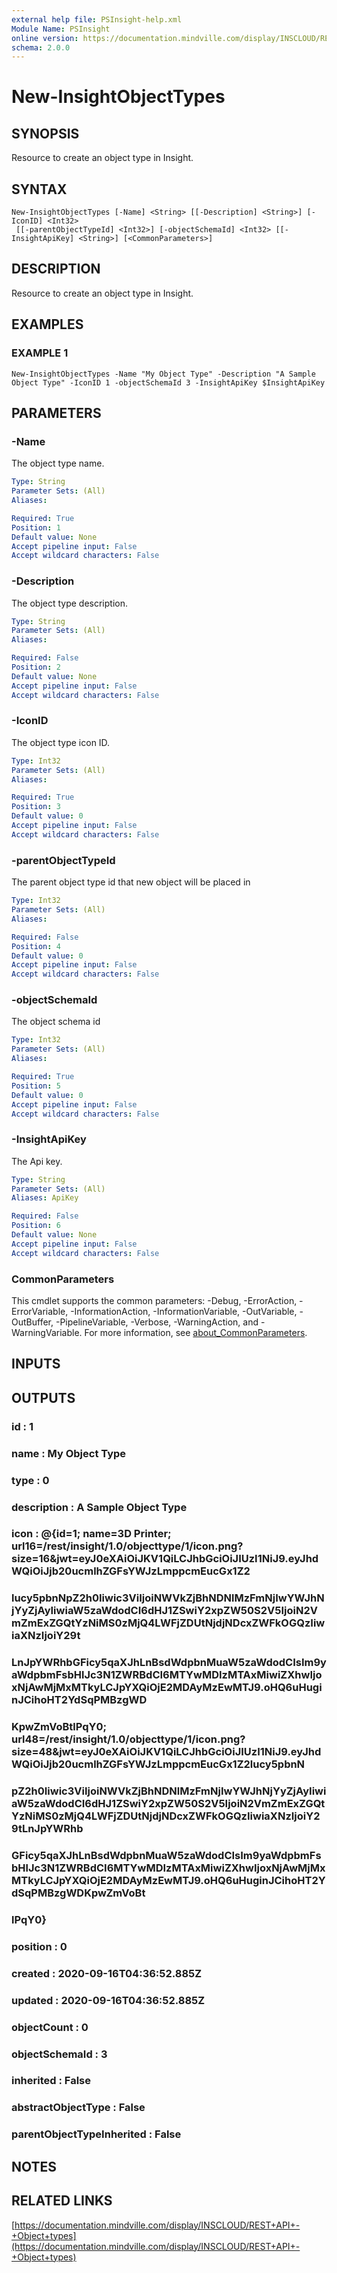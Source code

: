 ```yaml
---
external help file: PSInsight-help.xml
Module Name: PSInsight
online version: https://documentation.mindville.com/display/INSCLOUD/REST+API+-+Object+types
schema: 2.0.0
---
```


# New-InsightObjectTypes

## SYNOPSIS
Resource to create an object type in Insight.

## SYNTAX

```
New-InsightObjectTypes [-Name] <String> [[-Description] <String>] [-IconID] <Int32>
 [[-parentObjectTypeId] <Int32>] [-objectSchemaId] <Int32> [[-InsightApiKey] <String>] [<CommonParameters>]
```

## DESCRIPTION
Resource to create an object type in Insight.

## EXAMPLES

### EXAMPLE 1
```
New-InsightObjectTypes -Name "My Object Type" -Description "A Sample Object Type" -IconID 1 -objectSchemaId 3 -InsightApiKey $InsightApiKey
```

## PARAMETERS

### -Name
The object type name.

```yaml
Type: String
Parameter Sets: (All)
Aliases:

Required: True
Position: 1
Default value: None
Accept pipeline input: False
Accept wildcard characters: False
```

### -Description
The object type description.

```yaml
Type: String
Parameter Sets: (All)
Aliases:

Required: False
Position: 2
Default value: None
Accept pipeline input: False
Accept wildcard characters: False
```

### -IconID
The object type icon ID.

```yaml
Type: Int32
Parameter Sets: (All)
Aliases:

Required: True
Position: 3
Default value: 0
Accept pipeline input: False
Accept wildcard characters: False
```

### -parentObjectTypeId
The parent object type id that new object will be placed in

```yaml
Type: Int32
Parameter Sets: (All)
Aliases:

Required: False
Position: 4
Default value: 0
Accept pipeline input: False
Accept wildcard characters: False
```

### -objectSchemaId
The object schema id

```yaml
Type: Int32
Parameter Sets: (All)
Aliases:

Required: True
Position: 5
Default value: 0
Accept pipeline input: False
Accept wildcard characters: False
```

### -InsightApiKey
The Api key.

```yaml
Type: String
Parameter Sets: (All)
Aliases: ApiKey

Required: False
Position: 6
Default value: None
Accept pipeline input: False
Accept wildcard characters: False
```

### CommonParameters
This cmdlet supports the common parameters: -Debug, -ErrorAction, -ErrorVariable, -InformationAction, -InformationVariable, -OutVariable, -OutBuffer, -PipelineVariable, -Verbose, -WarningAction, and -WarningVariable. For more information, see [about_CommonParameters](http://go.microsoft.com/fwlink/?LinkID=113216).

## INPUTS

## OUTPUTS

### id                        : 1
### name                      : My Object Type
### type                      : 0
### description               : A Sample Object Type
### icon                      : @{id=1; name=3D Printer; url16=/rest/insight/1.0/objecttype/1/icon.png?size=16&jwt=eyJ0eXAiOiJKV1QiLCJhbGciOiJIUzI1NiJ9.eyJhdWQiOiJjb20ucmlhZGFsYWJzLmppcmEucGx1Z2
### lucy5pbnNpZ2h0Iiwic3ViIjoiNWVkZjBhNDNlMzFmNjIwYWJhNjYyZjAyIiwiaW5zaWdodCI6dHJ1ZSwiY2xpZW50S2V5IjoiN2VmZmExZGQtYzNiMS0zMjQ4LWFjZDUtNjdjNDcxZWFkOGQzIiwiaXNzIjoiY29t
### LnJpYWRhbGFicy5qaXJhLnBsdWdpbnMuaW5zaWdodCIsIm9yaWdpbmFsbHlJc3N1ZWRBdCI6MTYwMDIzMTAxMiwiZXhwIjoxNjAwMjMxMTkyLCJpYXQiOjE2MDAyMzEwMTJ9.oHQ6uHuginJCihoHT2YdSqPMBzgWD
### KpwZmVoBtlPqY0; url48=/rest/insight/1.0/objecttype/1/icon.png?size=48&jwt=eyJ0eXAiOiJKV1QiLCJhbGciOiJIUzI1NiJ9.eyJhdWQiOiJjb20ucmlhZGFsYWJzLmppcmEucGx1Z2lucy5pbnN
### pZ2h0Iiwic3ViIjoiNWVkZjBhNDNlMzFmNjIwYWJhNjYyZjAyIiwiaW5zaWdodCI6dHJ1ZSwiY2xpZW50S2V5IjoiN2VmZmExZGQtYzNiMS0zMjQ4LWFjZDUtNjdjNDcxZWFkOGQzIiwiaXNzIjoiY29tLnJpYWRhb
### GFicy5qaXJhLnBsdWdpbnMuaW5zaWdodCIsIm9yaWdpbmFsbHlJc3N1ZWRBdCI6MTYwMDIzMTAxMiwiZXhwIjoxNjAwMjMxMTkyLCJpYXQiOjE2MDAyMzEwMTJ9.oHQ6uHuginJCihoHT2YdSqPMBzgWDKpwZmVoBt
### lPqY0}
### position                  : 0
### created                   : 2020-09-16T04:36:52.885Z
### updated                   : 2020-09-16T04:36:52.885Z
### objectCount               : 0
### objectSchemaId            : 3
### inherited                 : False
### abstractObjectType        : False
### parentObjectTypeInherited : False
## NOTES

## RELATED LINKS

[https://documentation.mindville.com/display/INSCLOUD/REST+API+-+Object+types](https://documentation.mindville.com/display/INSCLOUD/REST+API+-+Object+types)

